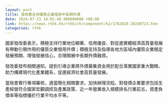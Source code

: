 ```yaml
---
layout: post
title: 發改委支持優質企業借用中長期外債
date: 2024-07-23 18:01:48.000000000 +08:00
link: https://news.rthk.hk/rthk/ch/component/k2/1762828-20240723.htm
categories: rthk
---
```


國家發改委表示，積極支持行業地位顯著、信用優良、對促進實體經濟高質量發展有帶動引領作用的優質企業借用外債；積極支持及指導各地方區域內優質企業穩定發展預期、增強發展信心，合理開展中長期外債融資。

發改委發布相關通知，提到引導企業將外債募集資金用於配合落實國家重大戰略、助力構建現代化產業體系，促進經濟社會高質量發展。

當局會實行專項審核，適當簡化相關要求，加快辦理流程。對發債企業要求包括生產經營符合國家宏觀調控及產業政策、近一年營業收入規模排名行業前五，資產負債率等指標優於行業平均水平等。

